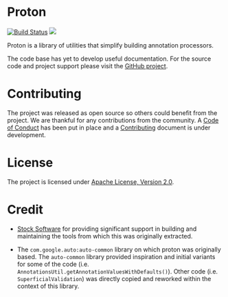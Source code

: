 # Proton

[![Build Status](https://api.travis-ci.com/realityforge/proton.svg?branch=master)](http://travis-ci.com/realityforge/proton)
[<img src="https://img.shields.io/maven-central/v/org.realityforge.proton/proton-core.svg?label=latest%20release"/>](http://search.maven.org/#search%7Cga%7C1%7Cg%3A%22org.realityforge.proton%22)

Proton is a library of utilities that simplify building annotation processors.

The code base has yet to develop useful documentation. For the source code and project support please visit
the [GitHub project](https://github.com/realityforge/proton).

# Contributing

The project was released as open source so others could benefit from the project. We are thankful for any
contributions from the community. A [Code of Conduct](CODE_OF_CONDUCT.md) has been put in place and
a [Contributing](CONTRIBUTING.md) document is under development.

# License

The project is licensed under [Apache License, Version 2.0](LICENSE).

# Credit

* [Stock Software](http://www.stocksoftware.com.au/) for providing significant support in building and maintaining
  the tools from which this was originally extracted.

* The `com.google.auto:auto-common` library on which proton was originally based. The `auto-common` library provided
  inspiration and initial variants for some of the code (i.e. `AnnotationsUtil.getAnnotationValuesWithDefaults()`).
  Other code (i.e. `SuperficialValidation`) was directly copied and reworked within the context of this library.
